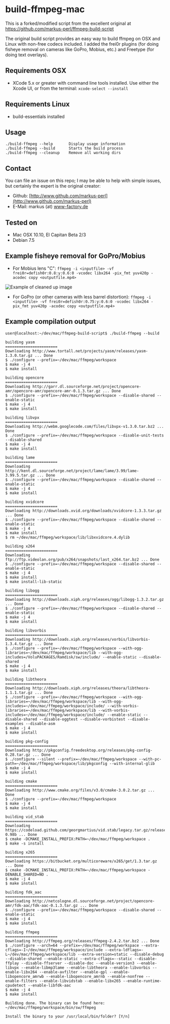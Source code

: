 build-ffmpeg-mac
==========

This is a forked/modified script from the excellent original at https://github.com/markus-perl/ffmpeg-build-script

The original build script provides an easy way to build ffmpeg on OSX and Linux with non-free codecs included. I added the frei0r plugins (for doing fisheye removal on cameras like GoPro, Mobius, etc.) and Freetype (for doing text overlays). 


Requirements OSX
------------

* XCode 5.x or greater with command line tools installed. Use either the Xcode UI, or from the terminal:
```xcode-select --install```

Requirements Linux
------------

* build-essentials installed


Usage
------

```
./build-ffmpeg --help       Display usage information
./build-ffmpeg --build      Starts the build process
./build-ffmpeg --cleanup    Remove all working dirs
```

Contact
-------

You can file an issue on this repo; I may be able to help with simple issues, but certainly the expert is the original creator:

* Github: [http://www.github.com/markus-perl](http://www.github.com/markus-perl)
* E-Mail: markus (at) www-factory.de


Tested on
---------

* Mac OSX 10.10, El Capitan Beta 2/3
* Debian 7.5

Example fisheye removal for GoPro/Mobius
-------
* For Mobius lens "C": 
```ffmpeg -i <inputfile> -vf frei0r=defish0r:0.8:y:0.6:0 -vcodec libx264 -pix_fmt yuv420p -acodec copy <outputfile.mp4>```

![Example of cleaned up image](https://github.com/rtgoodwin/ffmpeg-build-script-plus-frei0r-freetype/blob/master/compare.png)

* For GoPro (or other cameras with less barrel distortion):
```ffmpeg -i <inputfile> -vf frei0r=defish0r:0.75:y:0.6:0 -vcodec libx264 -pix_fmt yuv420p -acodec copy <outputfile.mp4>```



Example compilation output
-------

```
user@localhost:~/dev/mac/ffmpeg-build-script$ ./build-ffmpeg --build

building yasm
=======================
Downloading http://www.tortall.net/projects/yasm/releases/yasm-1.3.0.tar.gz ... Done
$ ./configure --prefix=~/dev/mac/ffmpeg/workspace
$ make -j 4
$ make install

building opencore
=======================
Downloading http://garr.dl.sourceforge.net/project/opencore-amr/opencore-amr/opencore-amr-0.1.3.tar.gz ... Done
$ ./configure --prefix=~/dev/mac/ffmpeg/workspace --disable-shared --enable-static
$ make -j 4
$ make install

building libvpx
=======================
Downloading http://webm.googlecode.com/files/libvpx-v1.3.0.tar.bz2 ... Done
$ ./configure --prefix=~/dev/mac/ffmpeg/workspace --disable-unit-tests --disable-shared
$ make -j 4
$ make install

building lame
=======================
Downloading http://kent.dl.sourceforge.net/project/lame/lame/3.99/lame-3.99.5.tar.gz ... Done
$ ./configure --prefix=~/dev/mac/ffmpeg/workspace --disable-shared --enable-static
$ make -j 4
$ make install

building xvidcore
=======================
Downloading http://downloads.xvid.org/downloads/xvidcore-1.3.3.tar.gz ... Done
$ ./configure --prefix=~/dev/mac/ffmpeg/workspace --disable-shared --enable-static
$ make -j 4
$ make install
$ rm ~/dev/mac/ffmpeg/workspace/lib/libxvidcore.4.dylib

building x264
=======================
Downloading ftp://ftp.videolan.org/pub/x264/snapshots/last_x264.tar.bz2 ... Done
$ ./configure --prefix=~/dev/mac/ffmpeg/workspace --disable-shared --enable-static
$ make -j 4
$ make install
$ make install-lib-static

building libogg
=======================
Downloading http://downloads.xiph.org/releases/ogg/libogg-1.3.2.tar.gz ... Done
$ ./configure --prefix=~/dev/mac/ffmpeg/workspace --disable-shared --enable-static
$ make -j 4
$ make install

building libvorbis
=======================
Downloading http://downloads.xiph.org/releases/vorbis/libvorbis-1.3.4.tar.gz ... Done
$ ./configure --prefix=~/dev/mac/ffmpeg/workspace --with-ogg-libraries=~/dev/mac/ffmpeg/workspace/lib --with-ogg-includes=/VoluPACKAGES/Ramdisk/sw/include/ --enable-static --disable-shared
$ make -j 4
$ make install

building libtheora
=======================
Downloading http://downloads.xiph.org/releases/theora/libtheora-1.1.1.tar.gz ... Done
$ ./configure --prefix=~/dev/mac/ffmpeg/workspace --with-ogg-libraries=~/dev/mac/ffmpeg/workspace/lib --with-ogg-includes=~/dev/mac/ffmpeg/workspace/include/ --with-vorbis-libraries=~/dev/mac/ffmpeg/workspace/lib --with-vorbis-includes=~/dev/mac/ffmpeg/workspace/include/ --enable-static --disable-shared --disable-oggtest --disable-vorbistest --disable-examples --disable-asm
$ make -j 4
$ make install

building pkg-config
=======================
Downloading http://pkgconfig.freedesktop.org/releases/pkg-config-0.28.tar.gz ... Done
$ ./configure --silent --prefix=~/dev/mac/ffmpeg/workspace --with-pc-path=~/dev/mac/ffmpeg/workspace/lib/pkgconfig --with-internal-glib
$ make -j 4
$ make install

building cmake
=======================
Downloading http://www.cmake.org/files/v3.0/cmake-3.0.2.tar.gz ... Done
$ ./configure --prefix=~/dev/mac/ffmpeg/workspace
$ make -j 4
$ make install

building vid_stab
=======================
Downloading https://codeload.github.com/georgmartius/vid.stab/legacy.tar.gz/release-0.98b ... Done
$ cmake -DCMAKE_INSTALL_PREFIX:PATH=~/dev/mac/ffmpeg/workspace .
$ make -s install

building x265
=======================
Downloading https://bitbucket.org/multicoreware/x265/get/1.3.tar.gz ... Done
$ cmake -DCMAKE_INSTALL_PREFIX:PATH=~/dev/mac/ffmpeg/workspace -DENABLE_SHARED=NO .
$ make -j 4
$ make install

building fdk_aac
=======================
Downloading http://netcologne.dl.sourceforge.net/project/opencore-amr/fdk-aac/fdk-aac-0.1.3.tar.gz ... Done
$ ./configure --prefix=~/dev/mac/ffmpeg/workspace --disable-shared --enable-static
$ make -j 4
$ make install

building ffmpeg
=======================
Downloading http://ffmpeg.org/releases/ffmpeg-2.4.2.tar.bz2 ... Done
$ ./configure --arch=64 --prefix=~/dev/mac/ffmpeg/workspace --extra-cflags=-I~/dev/mac/ffmpeg/workspace/include --extra-ldflags=-L~/dev/mac/ffmpeg/workspace/lib --extra-version=static --disable-debug --disable-shared --enable-static --extra-cflags=--static --disable-ffplay --disable-ffserver --disable-doc --enable-version3 --enable-libvpx --enable-libmp3lame --enable-libtheora --enable-libvorbis --enable-libx264 --enable-avfilter --enable-gpl --enable-libopencore_amrwb --enable-libopencore_amrnb --enable-nonfree --enable-filters --enable-libvidstab --enable-libx265 --enable-runtime-cpudetect --enable-libfdk-aac
$ make -j 4
$ make install

Building done. The binary can be found here: ~/dev/mac/ffmpeg/workspace/bin/sw/ffmpeg

Install the binary to your /usr/local/bin/folder? [Y/n]
```
